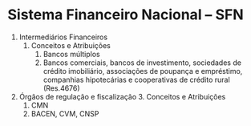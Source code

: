 # Sistema Financeiro Nacional – SFN

1. Intermediários Financeiros  
   1. Conceitos e Atribuições  
      1. Bancos múltiplos
      1. Bancos comerciais, bancos de investimento, sociedades de crédito imobiliário, associações de poupança e empréstimo, companhias hipotecárias e cooperativas de crédito rural (Res.4676)
2. Órgãos de regulação e fiscalização
   3. Conceitos e Atribuições  
      1. CMN
      2. BACEN, CVM, CNSP 
